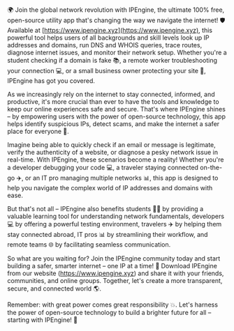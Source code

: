 🌍 Join the global network revolution with IPEngine, the ultimate 100% free, open-source utility app that's changing the way we navigate the internet! 🛡️ Available at [https://www.ipengine.xyz](https://www.ipengine.xyz), this powerful tool helps users of all backgrounds and skill levels look up IP addresses and domains, run DNS and WHOIS queries, trace routes, diagnose internet issues, and monitor their network setup. Whether you're a student checking if a domain is fake 📚, a remote worker troubleshooting your connection 💻, or a small business owner protecting your site 🏢, IPEngine has got you covered.

As we increasingly rely on the internet to stay connected, informed, and productive, it's more crucial than ever to have the tools and knowledge to keep our online experiences safe and secure. That's where IPEngine shines – by empowering users with the power of open-source technology, this app helps identify suspicious IPs, detect scams, and make the internet a safer place for everyone 🚀.

Imagine being able to quickly check if an email or message is legitimate, verify the authenticity of a website, or diagnose a pesky network issue in real-time. With IPEngine, these scenarios become a reality! Whether you're a developer debugging your code 💻, a traveler staying connected on-the-go ✈️, or an IT pro managing multiple networks 📊, this app is designed to help you navigate the complex world of IP addresses and domains with ease.

But that's not all – IPEngine also benefits students 👩‍🏫 by providing a valuable learning tool for understanding network fundamentals, developers 💻 by offering a powerful testing environment, travelers ✈️ by helping them stay connected abroad, IT pros 📊 by streamlining their workflow, and remote teams 🌐 by facilitating seamless communication.

So what are you waiting for? Join the IPEngine community today and start building a safer, smarter internet – one IP at a time! 💪 Download IPEngine from our website (https://www.ipengine.xyz) and share it with your friends, communities, and online groups. Together, let's create a more transparent, secure, and connected world 🌎.

Remember: with great power comes great responsibility 💥. Let's harness the power of open-source technology to build a brighter future for all – starting with IPEngine! 🔑